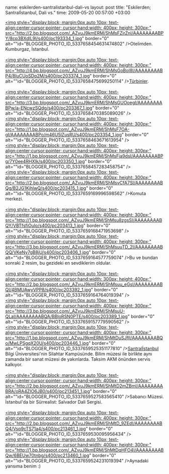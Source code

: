 name: eskilerden-santralistanbul-dali-vs
layout: post
title: "Eskilerden; Santralİstanbul, Dali vs."
time: 2009-05-20 00:57:00 +03:00

<a href="http://2.bp.blogspot.com/_AZvuJ9kmERM/ShMsFZirZnI/AAAAAAAABPY/8cp3BXdlL9I/s1600-h/pc193334_1.jpg"><img style="display:block; margin:0px auto 10px; text-align:center;cursor:pointer; cursor:hand;width: 400px; height: 300px;" src="http://2.bp.blogspot.com/_AZvuJ9kmERM/ShMsFZirZnI/AAAAAAAABPY/8cp3BXdlL9I/s400/pc193334_1.jpg" border="0" alt=""id="BLOGGER_PHOTO_ID_5337658454631474802" /></a>Otelimden. Kumburgaz, İstanbul.<br /><br /><a href="http://4.bp.blogspot.com/_AZvuJ9kmERM/ShMsGoBoI8I/AAAAAAAABP4/8IuCUoSDq2M/s1600-h/pc203374_1.jpg"><img style="display:block; margin:0px auto 10px; text-align:center;cursor:pointer; cursor:hand;width: 400px; height: 300px;" src="http://4.bp.blogspot.com/_AZvuJ9kmERM/ShMsGoBoI8I/AAAAAAAABP4/8IuCUoSDq2M/s400/pc203374_1.jpg" border="0" alt=""id="BLOGGER_PHOTO_ID_5337658475699250114" /></a><a href="http://en.wikipedia.org/wiki/Turbine">Türbinler</a>.<br /><br /><a href="http://3.bp.blogspot.com/_AZvuJ9kmERM/ShMsGUOoegI/AAAAAAAABPw/a-ENcwzSQdg/s1600-h/pc203367_1.jpg"><img style="display:block; margin:0px auto 10px; text-align:center;cursor:pointer; cursor:hand;width: 400px; height: 300px;" src="http://3.bp.blogspot.com/_AZvuJ9kmERM/ShMsGUOoegI/AAAAAAAABPw/a-ENcwzSQdg/s400/pc203367_1.jpg" border="0" alt=""id="BLOGGER_PHOTO_ID_5337658470385089026" /></a><br /><a href="http://1.bp.blogspot.com/_AZvuJ9kmERM/ShMsF7OA-gI/AAAAAAAABPo/m46U5lZusRU/s1600-h/pc203354_1.jpg"><img style="display:block; margin:0px auto 10px; text-align:center;cursor:pointer; cursor:hand;width: 400px; height: 300px;" src="http://1.bp.blogspot.com/_AZvuJ9kmERM/ShMsF7OA-gI/AAAAAAAABPo/m46U5lZusRU/s400/pc203354_1.jpg" border="0" alt=""id="BLOGGER_PHOTO_ID_5337658463671613954" /></a><br /><a href="http://1.bp.blogspot.com/_AZvuJ9kmERM/ShMsFja9dsI/AAAAAAAABPg/7Y0ee4RHXIk/s1600-h/pc203350_1.jpg"><img style="display:block; margin:0px auto 10px; text-align:center;cursor:pointer; cursor:hand;width: 400px; height: 300px;" src="http://1.bp.blogspot.com/_AZvuJ9kmERM/ShMsFja9dsI/AAAAAAAABPg/7Y0ee4RHXIk/s400/pc203350_1.jpg" border="0" alt=""id="BLOGGER_PHOTO_ID_5337658457283458754" /></a><br /><a href="http://2.bp.blogspot.com/_AZvuJ9kmERM/ShMsvCfA7SI/AAAAAAAABQg/B2JG1KjhlwQ/s1600-h/pc203415_1.jpg"><img style="display:block; margin:0px auto 10px; text-align:center;cursor:pointer; cursor:hand;width: 400px; height: 300px;" src="http://2.bp.blogspot.com/_AZvuJ9kmERM/ShMsvCfA7SI/AAAAAAAABQg/B2JG1KjhlwQ/s400/pc203415_1.jpg" border="0" alt=""id="BLOGGER_PHOTO_ID_5337659169996598562" /></a>Komuta merkezi.<br /><br /><a href="http://1.bp.blogspot.com/_AZvuJ9kmERM/ShMsu8zgsSI/AAAAAAAABQY/VBTfsfiOulo/s1600-h/pc203413_1.jpg"><img style="display:block; margin:0px auto 10px; text-align:center;cursor:pointer; cursor:hand;width: 400px; height: 300px;" src="http://1.bp.blogspot.com/_AZvuJ9kmERM/ShMsu8zgsSI/AAAAAAAABQY/VBTfsfiOulo/s400/pc203413_1.jpg" border="0" alt=""id="BLOGGER_PHOTO_ID_5337659168471953698" /></a><br /><a href="http://3.bp.blogspot.com/_AZvuJ9kmERM/ShMsuuTD_2I/AAAAAAAABQQ/VKeNy7gB8jU/s1600-h/pc203406_1.jpg"><img style="display:block; margin:0px auto 10px; text-align:center;cursor:pointer; cursor:hand;width: 400px; height: 300px;" src="http://3.bp.blogspot.com/_AZvuJ9kmERM/ShMsuuTD_2I/AAAAAAAABQQ/VKeNy7gB8jU/s400/pc203406_1.jpg" border="0" alt=""id="BLOGGER_PHOTO_ID_5337659164577759074" /></a>Bu ve bundan sonraki 2 resim, bu gezideki en sevdiklerim oldular.<br /><br /><a href="http://2.bp.blogspot.com/_AZvuJ9kmERM/ShMsuu_eGsI/AAAAAAAABQI/4BMUAwyVPP8/s1600-h/pc203392_1.jpg"><img style="display:block; margin:0px auto 10px; text-align:center;cursor:pointer; cursor:hand;width: 300px; height: 400px;" src="http://2.bp.blogspot.com/_AZvuJ9kmERM/ShMsuu_eGsI/AAAAAAAABQI/4BMUAwyVPP8/s400/pc203392_1.jpg" border="0" alt=""id="BLOGGER_PHOTO_ID_5337659164764019394" /></a><br /><a href="http://3.bp.blogspot.com/_AZvuJ9kmERM/ShMsuU-QLaI/AAAAAAAABQA/BBloRSN0PTE/s1600-h/pc203389_1.jpg"><img style="display:block; margin:0px auto 10px; text-align:center;cursor:pointer; cursor:hand;width: 400px; height: 300px;" src="http://3.bp.blogspot.com/_AZvuJ9kmERM/ShMsuU-QLaI/AAAAAAAABQA/BBloRSN0PTE/s400/pc203389_1.jpg" border="0" alt=""id="BLOGGER_PHOTO_ID_5337659157779590562" /></a><br /><a href="http://1.bp.blogspot.com/_AZvuJ9kmERM/ShMtDuSJflI/AAAAAAAABQo/MwLPSgqX20U/s1600-h/pc203446_1.jpg"><img style="display:block; margin:0px auto 10px; text-align:center;cursor:pointer; cursor:hand;width: 400px; height: 300px;" src="http://1.bp.blogspot.com/_AZvuJ9kmERM/ShMtDuSJflI/AAAAAAAABQo/MwLPSgqX20U/s400/pc203446_1.jpg" border="0" alt=""id="BLOGGER_PHOTO_ID_5337659525351177810" /></a><a href="http://www.santralistanbul.com/">Santralİstanbul</a> Bilgi Üniversitesi'nin Silahtar Kampüsünde. Bilim müzesi ile birlikte aynı zamanda bir sanat müzesi de yakınlarda. Taksim AKM önünden servis kalkıyor.<br /><br /><a href="http://2.bp.blogspot.com/_AZvuJ9kmERM/ShMtD2mZBmI/AAAAAAAABRA/oRA4ZIO6JB0/s1600-h/pc213451_1.jpg"><img style="display:block; margin:0px auto 10px; text-align:center;cursor:pointer; cursor:hand;width: 400px; height: 300px;" src="http://2.bp.blogspot.com/_AZvuJ9kmERM/ShMtD2mZBmI/AAAAAAAABRA/oRA4ZIO6JB0/s400/pc213451_1.jpg" border="0" alt=""id="BLOGGER_PHOTO_ID_5337659527583565410" /></a>Sabancı Müzesi. İstanbul'da bir Sürrealist: Salvador Dali Sergisi.<br /><br /><a href="http://2.bp.blogspot.com/_AZvuJ9kmERM/ShMtD_9ZEdI/AAAAAAAABQ4/Vsp9cTS71a4/s1600-h/pc213461_1.jpg"><img style="display:block; margin:0px auto 10px; text-align:center;cursor:pointer; cursor:hand;width: 400px; height: 300px;" src="http://2.bp.blogspot.com/_AZvuJ9kmERM/ShMtD_9ZEdI/AAAAAAAABQ4/Vsp9cTS71a4/s400/pc213461_1.jpg" border="0" alt=""id="BLOGGER_PHOTO_ID_5337659530095956434" /></a><br /><a href="http://1.bp.blogspot.com/_AZvuJ9kmERM/ShMtDqHFO4I/AAAAAAAABQw/6BEUw70tnbg/s1600-h/pc213460_1.jpg"><img style="display:block; margin:0px auto 10px; text-align:center;cursor:pointer; cursor:hand;width: 400px; height: 300px;" src="http://1.bp.blogspot.com/_AZvuJ9kmERM/ShMtDqHFO4I/AAAAAAAABQw/6BEUw70tnbg/s400/pc213460_1.jpg" border="0" alt=""id="BLOGGER_PHOTO_ID_5337659524231019394" /></a>Aynadaki yansıma benim :)
